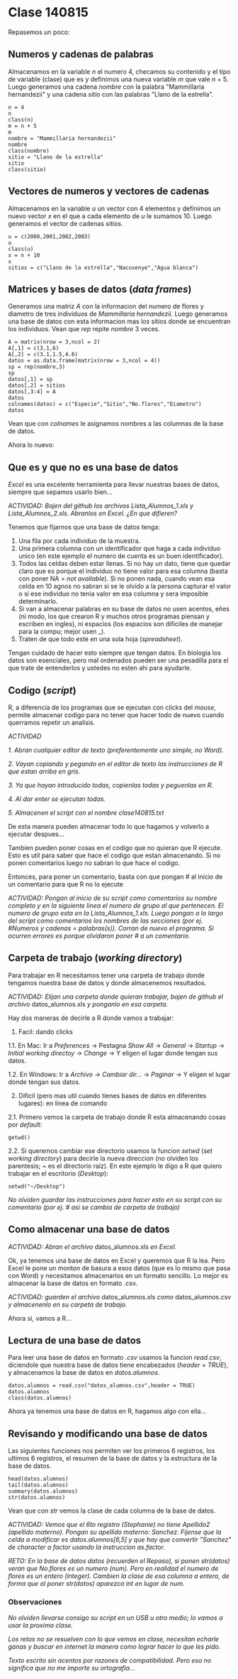 # Clase 140815

Repasemos un poco:

## Numeros y cadenas de palabras
Almacenamos en la variable _n_ el numero 4, checamos su contenido y el tipo de variable (clase) que es y definimos una nueva variable _m_ que vale _n_ + 5. Luego generamos una cadena _nombre_ con la palabra "Mammillaria hernandezii" y una cadena _sitio_ con las palabras "Llano de la estrella".
```{r, echo=FALSE}
n = 4
n
class(n)
m = n + 5
m
nombre = "Mammillaria hernandezii"
nombre
class(nombre)
sitio = "Llano de la estrella"
sitio
class(sitio)
```

## Vectores de numeros y vectores de cadenas
Almacenamos en la variable _u_ un vector con 4 elementos y definimos un nuevo vector _x_ en el que a cada elemento de _u_ le sumamos 10. Luego generamos el vector de cadenas _sitios_.
```{r, echo=FALSE}
u = c(2000,2001,2002,2003)
u
class(u)
x = n + 10
x
sitios = c("Llano de la estrella","Nacusenye","Agua blanca")
```

## Matrices y bases de datos (_data frames_)
Generamos una matriz _A_ con la informacion del numero de flores y diametro de tres individuos de _Mammillaria hernandezii_. Luego generamos una base de datos con esta informacion mas los sitios donde se encuentran los individuos. Vean que _rep_ repite _nombre_ 3 veces.
```{r, echo=FALSE}
A = matrix(nrow = 3,ncol = 2)
A[,1] = c(3,1,6) 
A[,2] = c(3.1,1.5,4.6)
datos = as.data.frame(matrix(nrow = 3,ncol = 4))
sp = rep(nombre,3)
sp
datos[,1] = sp
datos[,2] = sitios
datos[,3:4] = A
datos
colnames(datos) = c("Especie","Sitio","No.flores","Diametro")
datos
```

Vean que con _colnames_ le asignamos nombres a las columnas de la base de datos.

Ahora lo nuevo:

## Que es y que no es una base de datos
_Excel_ es una excelente herramienta para llevar nuestras bases de datos, siempre que sepamos usarlo bien...

_ACTIVIDAD: Bajen del github los archivos Lista_Alumnos_1.xls y Lista_Alumnos_2.xls. Abranlos en Excel. ¿En que difieren?_

Tenemos que fijarnos que una base de datos tenga:

1. Una fila por cada individuo de la muestra.
2. Una primera columna con un identificador que haga a cada individuo unico (en este ejemplo el numero de cuenta es un buen identificador).
3. Todos las celdas deben estar llenas. Si no hay un dato, tiene que quedar claro que es porque el individuo no tiene valor para esa columna (basta con poner NA = _not available_). Si no ponen nada, cuando vean esa celda en 10 agnos no sabran si se le olvido a la persona capturar el valor o si ese individuo no tenia valor en esa columna y sera imposible determinarlo.
4. Si van a almacenar palabras en su base de datos no usen acentos, eñes (ni modo, los que crearon R y muchos otros programas piensan y escriben en ingles), ni espacios (los espacios son dificiles de manejar para la compu; mejor usen _).
5. Traten de que todo este en una sola hoja (_spreadsheet_).

Tengan cuidado de hacer esto siempre que tengan datos. En biologia los datos son esenciales, pero mal ordenados pueden ser una pesadilla para el que trate de entenderlos y ustedes no esten ahi para ayudarle. 

## Codigo (_script_) 
R, a diferencia de los programas que se ejecutan con clicks del _mouse_, permite almacenar codigo para no tener que hacer todo de nuevo cuando querramos repetir un analisis.

_ACTIVIDAD_

_1. Abran cualquier editor de texto (preferentemente uno simple, no Word)._

_2. Vayan copiando y pegando en el editor de texto las instrucciones de R que estan arriba en gris._

_3. Ya que hayan introducido todas, copienlas todas y peguenlas en R._

_4. Al dar enter se ejecutan todas._

_5. Almacenen el script con el nombre clase140815.txt_

De esta manera pueden almacenar todo lo que hagamos y volverlo a ejecutar despues...

Tambien pueden poner cosas en el codigo que no quieran que R ejecute. Esto es util para saber que hace el codigo que estan almacenando. Si no ponen comentarios luego no sabran lo que hace el codigo.

Entonces, para poner un comentario, basta con que pongan # al inicio de un comentario para que R no lo ejecute

_ACTIVIDAD: Pongan al inicio de su script como comentarios su nombre completo y en la siguiente linea el numero de grupo al que pertenecen. El numero de grupo esta en la Lista_Alumnos_1.xls. Luego pongan a lo largo del script como comentarios los nombres de las secciones (por ej. #Numeros y cadenas = palabras(s)). Corran de nuevo el programa. Si ocurren errores es porque olvidaron poner # a un comentario._

## Carpeta de trabajo (_working directory_)
Para trabajar en R necesitamos tener una carpeta de trabajo donde tengamos nuestra base de datos y donde almacenemos resultados.

_ACTIVIDAD: Elijan una carpeta donde quieran trabajar, bajen de github el archivo_ datos_alumnos.xls _y ponganlo en esa carpeta._ 

Hay dos maneras de decirle a R donde vamos a trabajar:

1. Facil: dando clicks

1.1. En Mac: Ir a _Preferences_ -> Pestagna _Show All_ -> _General_ -> _Startup_ -> _Initial working directoy_ -> _Change_ -> Y eligen el lugar donde tengan sus datos.

1.2. En Windows: Ir a _Archivo_ -> _Cambiar dir..._ -> _Paginar_ -> Y eligen el lugar donde tengan sus datos.

2. Dificil (pero mas util cuando tienes bases de datos en diferentes lugares): en linea de comando

2.1. Primero vemos la carpeta de trabajo donde R esta almacenando cosas por _default_:
```{r, echo=FALSE}
getwd()
```
2.2. Si queremos cambiar ese directorio usamos la funcion _setwd_ (_set working directory_) para decirle la nueva direccion (no olviden los parentesis; ~ es el directorio raiz). En este ejemplo le digo a R que quiero trabajar en el escritorio (_Desktop_):
```{r, echo=FALSE}
setwd("~/Desktop")
```

_No olviden guardar las instrucciones para hacer esto en su script con su comentario (por ej. # asi se cambia de carpeta de trabajo)_

## Como almacenar una base de datos

_ACTIVIDAD: Abran el archivo_ datos_alumnos.xls _en Excel._

Ok, ya tenemos una base de datos en Excel y queremos que R la lea. Pero Excel le pone un monton de basura a esos datos (que es lo mismo que pasa con Word) y necesitamos almacenarlos en un formato sencillo. Lo mejor es almacenar la base de datos en formato .csv.

_ACTIVIDAD: guarden el archivo_ datos_alumnos.xls _como_ datos_alumnos.csv _y almacenenlo en su carpeta de trabajo._

Ahora si, vamos a R...

## Lectura de una base de datos

Para leer una base de datos en formato _.csv_ usamos la funcion _read.csv_, diciendole que nuestra base de datos tiene encabezados (_header = TRUE_), y almacenamos la base de datos en _datos.alumnos_.
```{r, echo=FALSE}
datos.alumnos = read.csv("datos_alumnos.csv",header = TRUE)
datos.alumnos
class(datos.alumnos)
```

Ahora ya tenemos una base de datos en R, hagamos algo con ella...

## Revisando y modificando una base de datos
Las siguientes funciones nos permiten ver los primeros 6 registros, los ultimos 6 registros, el resumen de la base de datos y la estructura de la base de datos. 

```{r, echo=FALSE}
head(datos.alumnos)
tail(datos.alumnos)
summary(datos.alumnos)
str(datos.alumnos)
```

Vean que con _str_ vemos la clase de cada columna de la base de datos.

_ACTIVIDAD: Vemos que el 6to registro (Stephanie) no tiene Apellido2 (apellido materno). Pongan su apellido materno: Sanchez. Fijense que la celda a modificar es datos.alumnos[6,5] y que hay que convertir "Sanchez" de character a factor usando la instruccion as.factor._ 

_RETO: En la base de datos datos (recuerden el Repaso), si ponen str(datos) veran que No.flores es un numero (num). Pero en realidad el numero de flores es un entero (integer). Cambien la clase de esa columna a entero, de forma que al poner str(datos) aparezca int en lugar de num._

### Observaciones

_No olviden llevarse consigo su script en un USB u otro medio; lo vamos a usar la proxima clase._

_Los retos no se resuelven con lo que vemos en clase, necesitan echarle ganas y buscar en internet la manera como lograr hacer lo que les pido._

_Texto escrito sin acentos por razones de compatibilidad. Pero eso no significa que no me importe su ortografia..._